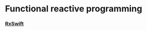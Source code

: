 # Functional reactive programming

###  [RxSwift](https://github.com/bhaveshtandel17/iOS-A-to-Z/tree/master/Architecture/Coordinator)
